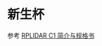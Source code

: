 # 新生杯

参考 [RPLIDAR C1 简介与规格书](https://bucket-download.slamtec.com/49ad99e22c7dd34c86c9f62cefd0a30c3e58eebd/SLAMTEC_rplidar_datasheet_C1_v1.0_cn.pdf)
